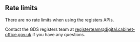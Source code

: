 ## Rate limits

There are no rate limits when using the registers APIs. 

Contact the GDS registers team at <a href="mailto:registerteam@digital.cabinet-office.gov.uk">registerteam@digital.cabinet-office.gov.uk</a> if you have any questions.
